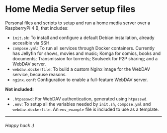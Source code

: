 # Home Media Server setup files

Personal files and scripts to setup and run a home media server over a RaspberryPi 4 B, that includes:

* `init.sh`: To install and configure a default Debian installation, already accesible via SSH.
* `compose.yml`: To run all services through Docker containers. Currently has Jellyfin for shows, movies and music; Komga for comics, books and documents; Transmission for torrents; Soulseek for P2P sharing; and a WebDAV server.
* `webdav.dockerfile`: To build a custom Nginx image for the WebDAV service, because reasons.
* `nginx.conf`: Configuration to enable a full-feature WebDAV server.

**Not included:**
* `.htpasswd`: For WebDAV authentication, generated using `htpasswd`.
* `.env`: To setup all the variables needed by `init.sh`, `compose.yml` and `webdav.dockerfile`. An `env_example` file is included to use as a template.

----

###### Happy hack :)